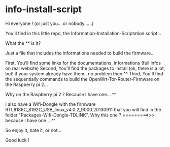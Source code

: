 # info-install-script

Hi everyone ! (or just you... or nobody......)

You'll find in this little repo, the Information-Installation-Scriptation script...

What the ** is it?

Just a file that includes the informations needed to build the firmware..

First, You'll find some links for the documentations, informations (full infos on real website)
Second, You'll find the packages to install (ok, there is a lot, but! if your system already have them.. no problem then ^^
Third, You'll find the sequentially commands to build the OpenWrt-Tor-Router-Firmware on the Raspberry pi 2...

Why on the Raspberry pi 2 ?
Because I have one... ^^

I also have a Wifi-Dongle with the firmware RTL8188C_8192C_USB_linux_v4.0.2_9000.20130911 that you will find in the folder "Packages-Wifi-Dongle-TDLINK". Why this one ? =========>>> because I have one... ^^

So enjoy it, hate it, or not...

Good luck !
